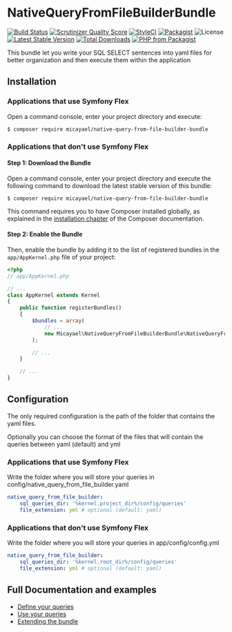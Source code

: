 NativeQueryFromFileBuilderBundle
================================

[![Build Status](https://api.travis-ci.org/micayael/native-query-from-file-builder-bundle.svg)](https://travis-ci.org/micayael/native-query-from-file-builder-bundle)
[![Scrutinizer Quality Score](https://scrutinizer-ci.com/g/micayael/native-query-from-file-builder-bundle/badges/quality-score.png)](https://scrutinizer-ci.com/g/micayael/native-query-from-file-builder-bundle/)
[![StyleCI](https://github.styleci.io/repos/142354406/shield?branch=master)](https://github.styleci.io/repos/142354406)
[![Packagist](https://img.shields.io/packagist/v/micayael/native-query-from-file-builder-bundle.svg)](https://packagist.org/packages/micayael/native-query-from-file-builder-bundle)
![License](https://img.shields.io/packagist/l/micayael/native-query-from-file-builder-bundle.svg)
[![Latest Stable Version](https://poser.pugx.org/micayael/native-query-from-file-builder-bundle/v/stable)](https://packagist.org/packages/micayael/native-query-from-file-builder-bundle)
[![Total Downloads](https://poser.pugx.org/micayael/native-query-from-file-builder-bundle/downloads)](https://packagist.org/packages/micayael/native-query-from-file-builder-bundle)
[![PHP from Packagist](https://img.shields.io/packagist/php-v/micayael/native-query-from-file-builder-bundle.svg)](https://packagist.org/packages/micayael/native-query-from-file-builder-bundle)

This bundle let you write your SQL SELECT sentences into yaml files 
for better organization and then execute them within the application

Installation
------------

### Applications that use Symfony Flex

Open a command console, enter your project directory and execute:

```console
$ composer require micayael/native-query-from-file-builder-bundle
```

### Applications that don't use Symfony Flex

#### Step 1: Download the Bundle

Open a command console, enter your project directory and execute the
following command to download the latest stable version of this bundle:

```console
$ composer require micayael/native-query-from-file-builder-bundle
```

This command requires you to have Composer installed globally, as explained
in the [installation chapter](https://getcomposer.org/doc/00-intro.md)
of the Composer documentation.

#### Step 2: Enable the Bundle

Then, enable the bundle by adding it to the list of registered bundles
in the `app/AppKernel.php` file of your project:

```php
<?php
// app/AppKernel.php

// ...
class AppKernel extends Kernel
{
    public function registerBundles()
    {
        $bundles = array(
            // ...
            new Micayael\NativeQueryFromFileBuilderBundle\NativeQueryFromFileBuilderBundle(),
        );

        // ...
    }

    // ...
}
```

Configuration
-------------

The only required configuration is the path of the folder that contains the yaml files.

Optionally you can choose the format of the files that will contain the queries between
yaml (default) and yml

### Applications that use Symfony Flex

Write the folder where you will store your queries in config/native_query_from_file_builder.yaml

```yaml
native_query_from_file_builder:
    sql_queries_dir: '%kernel.project_dir%/config/queries'
    file_extension: yml # optional (default: yaml)
```

### Applications that don't use Symfony Flex

Write the folder where you will store your queries in app/config/config.yml

```yaml
native_query_from_file_builder:
    sql_queries_dir: '%kernel.root_dir%/config/queries'
    file_extension: yml # optional (default: yaml)
```

Full Documentation and examples
-------------------------------

- [Define your queries](doc/defining_queries.md)
- [Use your queries](doc/using_queries.md)
- [Extending the bundle](doc/using_queries.md)
